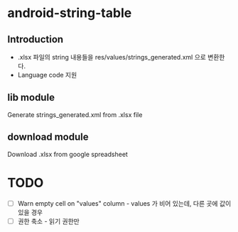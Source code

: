 # android-string-table

## Introduction
- .xlsx 파일의 string 내용들을 res/values/strings_generated.xml 으로 변환한다.
- Language code 지원



## lib module 
Generate strings_generated.xml from .xlsx file

## download module 
Download .xlsx from google spreadsheet

# TODO
- [ ] Warn empty cell on "values" column - values 가 비어 있는데, 다른 곳에 값이 있을 경우
- [ ] 권한 축소 - 읽기 권한만
